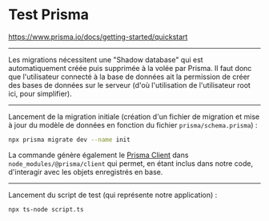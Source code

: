 # Test Prisma

https://www.prisma.io/docs/getting-started/quickstart

___

Les migrations nécessitent une "Shadow database" qui est automatiquement créée puis supprimée à la volée par Prisma. Il faut donc que l'utilisateur connecté à la base de données ait la permission de créer des bases de données sur le serveur (d'où l'utilisation de l'utilisateur root ici, pour simplifier).

___

Lancement de la migration initiale (création d'un fichier de migration et mise à jour du modèle de données en fonction du fichier `prisma/schema.prisma`) :

```sh
npx prisma migrate dev --name init
```

La commande génère également le [Prisma Client](https://www.prisma.io/docs/concepts/components/prisma-client) dans `node_modules/@prisma/client` qui permet, en étant inclus dans notre code, d'interagir avec les objets enregistrés en base.

___

Lancement du script de test (qui représente notre application) :

```sh
npx ts-node script.ts
```
